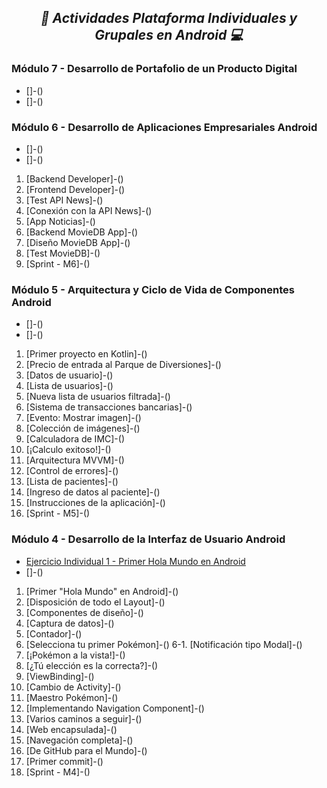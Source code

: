 **_<h2 align="center">:vulcan_salute: Actividades Plataforma Individuales y Grupales en Android :computer:</h2>_**
**<h3>Módulo 7 - Desarrollo de Portafolio de un Producto Digital</h3>**
 
- []-()
- []-()

**<h3>Módulo 6 -  Desarrollo de Aplicaciones Empresariales Android</h3>**

- []-()
- []-()
1. [Backend Developer]-()
2. [Frontend Developer]-()
3. [Test API News]-()
4. [Conexión con la API News]-()
5. [App Noticias]-()
6. [Backend MovieDB App]-()
7. [Diseño MovieDB App]-()
8. [Test MovieDB]-()
9. [Sprint - M6]-()

**<h3>Módulo 5 - Arquitectura y Ciclo de Vida de Componentes Android</h3>**

- []-()
- []-()
1. [Primer proyecto en Kotlin]-()
2. [Precio de entrada al Parque de Diversiones]-()
3. [Datos de usuario]-()
4. [Lista de usuarios]-()
5. [Nueva lista de usuarios filtrada]-()
6. [Sistema de transacciones bancarias]-()
7. [Evento: Mostrar imagen]-()
8. [Colección de imágenes]-()
9. [Calculadora de IMC]-()
10. [¡Calculo exitoso!]-()
11. [Arquitectura MVVM]-()
12. [Control de errores]-()
13. [Lista de pacientes]-()
14. [Ingreso de datos al paciente]-()
15. [Instrucciones de la aplicación]-()
16. [Sprint - M5]-()

**<h3>Módulo 4 - Desarrollo de la Interfaz de Usuario Android</h3>**

- [Ejercicio Individual 1 - Primer Hola Mundo en Android](https://github.com/KathyAlde21/hola_mundo_android)
- []-()
1. [Primer "Hola Mundo" en Android]-()
2. [Disposición de todo el Layout]-()
3. [Componentes de diseño]-()
4. [Captura de datos]-()
5. [Contador]-()
6. [Selecciona tu primer Pokémon]-()
6-1. [Notificación tipo Modal]-()
7. [¡Pokémon a la vista!]-()
8. [¿Tú elección es la correcta?]-()
9. [ViewBinding]-()
10. [Cambio de Activity]-()
11. [Maestro Pokémon]-()
12. [Implementando Navigation Component]-()
13. [Varios caminos a seguir]-()
14. [Web encapsulada]-()
15. [Navegación completa]-()
16. [De GitHub para el Mundo]-()
17. [Primer commit]-()
18. [Sprint - M4]-()


